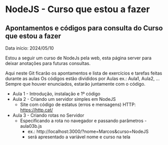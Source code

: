 # NodeJS - Curso que estou a fazer


## Apontamentos e códigos para consulta do Curso que estou a fazer
Data início: 2024/05/10

Estou a seguir um curso de NodeJs pela web, esta página server para deixar anotações para futuras consultas.

Aqui neste Git ficarão os apontamentos e lista de exercícios e tarefas feitas durante as aulas
Os códigos estão divididos por Aulas ex.: Aula1, Aula2, ...
Sempre que houver enunciados, estarão juntamente com o código.

- Aula 1 - Introdução, instalação e 1º código
- Aula 2 - Criando um servidor simples em NodeJS
    - Site com código de estatus (erros e mensagens) HTTP: https://http.cat/
- Aula 3 - Criando rotas no Servidor
    - Especificando a rota no navegador e passando parâmetros - aula03b.js
        - ex.: http://localhost:3000/?nome=Marcos&curso=NodeJS
        - será apresentado a variável nome e curso na tela

